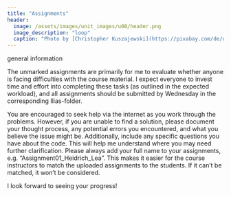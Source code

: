 ```yaml
---
title: "Assignments"
header:
  image: /assets/images/unit_images/u08/header.png
  image_description: "loop"
  caption: "Photo by [Christopher Kuszajewski](https://pixabay.com/de/users/kuszapro-369349/?utm_source=link-attribution&amp;utm_medium=referral&amp;utm_campaign=image&amp;utm_content=583537) [from Pixabay](https://pixabay.com/de/?utm_source=link-attribution&amp;utm_medium=referral&amp;utm_campaign=image&amp;utm_content=583537)"
---
```

general information
<!--more-->

The unmarked assignments are primarily for me to evaluate whether anyone is facing difficulties with the course material. I expect everyone to invest time and effort into completing these tasks (as outlined in the expected workload), and all assignments should be submitted by Wednesday in the corresponding Ilias-folder.

You are encouraged to seek help via the internet as you work through the problems. However, if you are unable to find a solution, please document your thought process, any potential errors you encountered, and what you believe the issue might be. Additionally, include any specific questions you have about the code. This will help me understand where you may need further clarification.
Please always add your full name to your assignments, e.g. “Assignment01_Heidrich_Lea”. This makes it easier for the course instructors to match the uploaded assignments to the students. If it can’t be matched, it won’t be considered.

I look forward to seeing your progress!

